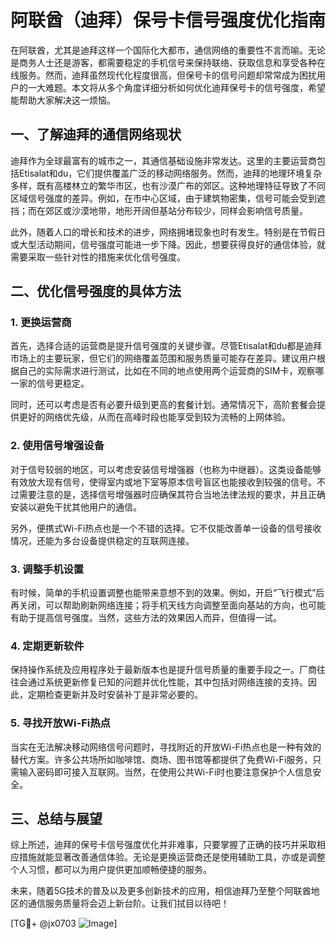 # 阿联酋（迪拜）保号卡信号强度优化指南

在阿联酋，尤其是迪拜这样一个国际化大都市，通信网络的重要性不言而喻。无论是商务人士还是游客，都需要稳定的手机信号来保持联络、获取信息和享受各种在线服务。然而，迪拜虽然现代化程度很高，但保号卡的信号问题却常常成为困扰用户的一大难题。本文将从多个角度详细分析如何优化迪拜保号卡的信号强度，希望能帮助大家解决这一烦恼。

## 一、了解迪拜的通信网络现状

迪拜作为全球最富有的城市之一，其通信基础设施非常发达。这里的主要运营商包括Etisalat和du，它们提供覆盖广泛的移动网络服务。然而，迪拜的地理环境复杂多样，既有高楼林立的繁华市区，也有沙漠广布的郊区。这种地理特征导致了不同区域信号强度的差异。例如，在市中心区域，由于建筑物密集，信号可能会受到遮挡；而在郊区或沙漠地带，地形开阔但基站分布较少，同样会影响信号质量。

此外，随着人口的增长和技术的进步，网络拥堵现象也时有发生。特别是在节假日或大型活动期间，信号强度可能进一步下降。因此，想要获得良好的通信体验，就需要采取一些针对性的措施来优化信号强度。

## 二、优化信号强度的具体方法

### 1. 更换运营商

首先，选择合适的运营商是提升信号强度的关键步骤。尽管Etisalat和du都是迪拜市场上的主要玩家，但它们的网络覆盖范围和服务质量可能存在差异。建议用户根据自己的实际需求进行测试，比如在不同的地点使用两个运营商的SIM卡，观察哪一家的信号更稳定。

同时，还可以考虑是否有必要升级到更高的套餐计划。通常情况下，高阶套餐会提供更好的网络优先级，从而在高峰时段也能享受到较为流畅的上网体验。

### 2. 使用信号增强设备

对于信号较弱的地区，可以考虑安装信号增强器（也称为中继器）。这类设备能够有效放大现有信号，使得室内或地下室等原本信号盲区也能接收到较强的信号。不过需要注意的是，选择信号增强器时应确保其符合当地法律法规的要求，并且正确安装以避免干扰其他用户的通信。

另外，便携式Wi-Fi热点也是一个不错的选择。它不仅能改善单一设备的信号接收情况，还能为多台设备提供稳定的互联网连接。

### 3. 调整手机设置

有时候，简单的手机设置调整也能带来意想不到的效果。例如，开启“飞行模式”后再关闭，可以帮助刷新网络连接；将手机天线方向调整至面向基站的方向，也可能有助于提高信号强度。当然，这些方法的效果因人而异，但值得一试。

### 4. 定期更新软件

保持操作系统及应用程序处于最新版本也是提升信号质量的重要手段之一。厂商往往会通过系统更新修复已知的问题并优化性能，其中包括对网络连接的支持。因此，定期检查更新并及时安装补丁是非常必要的。

### 5. 寻找开放Wi-Fi热点

当实在无法解决移动网络信号问题时，寻找附近的开放Wi-Fi热点也是一种有效的替代方案。许多公共场所如咖啡馆、商场、图书馆等都提供了免费Wi-Fi服务，只需输入密码即可接入互联网。当然，在使用公共Wi-Fi时也要注意保护个人信息安全。

## 三、总结与展望

综上所述，迪拜的保号卡信号强度优化并非难事，只要掌握了正确的技巧并采取相应措施就能显著改善通信体验。无论是更换运营商还是使用辅助工具，亦或是调整个人习惯，都可以为用户提供更加顺畅便捷的服务。

未来，随着5G技术的普及以及更多创新技术的应用，相信迪拜乃至整个阿联酋地区的通信服务质量将会迈上新台阶。让我们拭目以待吧！

[TG💪+ @jx0703 ![Image](https://github.com/user-attachments/assets/dbca1d08-cadb-493c-b0ec-ad6f7a83f270)]